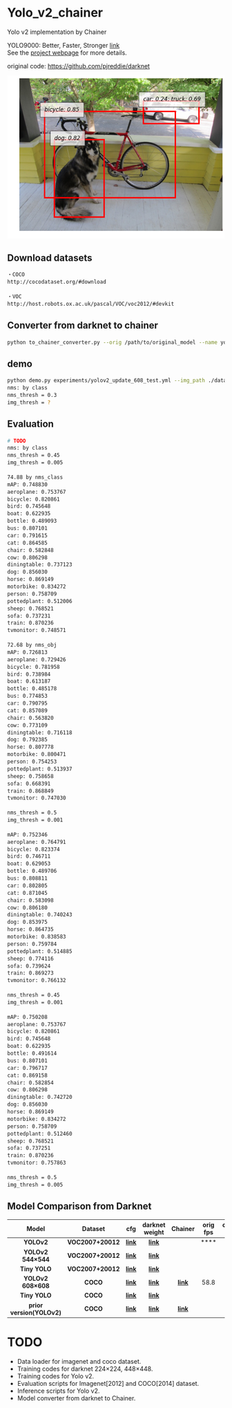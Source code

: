 # Yolo_v2_chainer
Yolo v2 implementation by Chainer

YOLO9000: Better, Faster, Stronger [link](https://pjreddie.com/media/files/papers/YOLO9000.pdf)  
See the [project webpage](https://pjreddie.com/darknet/yolo/) for more details.

original code: https://github.com/pjreddie/darknet

<img src="./imgs/chainer/dog.png"/>  

## Download datasets
```bash
・COCO
http://cocodataset.org/#download

・VOC
http://host.robots.ox.ac.uk/pascal/VOC/voc2012/#devkit
```

## Converter from darknet to chainer
```bash
python to_chainer_converter.py --orig /path/to/original_model --name yolo_v2_chainer
```

## demo
```bash
python demo.py experiments/yolov2_update_608_test.yml --img_path ./data/dog.jpg --thresh 0.20 --nms_thresh 0.3 --save dog
nms: by class
nms_thresh = 0.3
img_thresh = ?
```

## Evaluation
```bash
# TODO
nms: by class
nms_thresh = 0.45
img_thresh = 0.005

74.88 by nms_class
mAP: 0.748830
aeroplane: 0.753767
bicycle: 0.820861
bird: 0.745648
boat: 0.622935
bottle: 0.489093
bus: 0.807101
car: 0.791615
cat: 0.864585
chair: 0.582848
cow: 0.806298
diningtable: 0.737123
dog: 0.856030
horse: 0.869149
motorbike: 0.834272
person: 0.758709
pottedplant: 0.512006
sheep: 0.768521
sofa: 0.737231
train: 0.870236
tvmonitor: 0.748571

72.68 by nms_obj
mAP: 0.726813
aeroplane: 0.729426
bicycle: 0.781958
bird: 0.738984
boat: 0.613187
bottle: 0.485178
bus: 0.774853
car: 0.790795
cat: 0.857089
chair: 0.563820
cow: 0.773109
diningtable: 0.716118
dog: 0.792385
horse: 0.807778
motorbike: 0.800471
person: 0.754253
pottedplant: 0.513937
sheep: 0.758658
sofa: 0.668391
train: 0.868849
tvmonitor: 0.747030

nms_thresh = 0.5
img_thresh = 0.001

mAP: 0.752346
aeroplane: 0.764791
bicycle: 0.823374
bird: 0.746711
boat: 0.629053
bottle: 0.489706
bus: 0.808811
car: 0.802805
cat: 0.871045
chair: 0.583098
cow: 0.806180
diningtable: 0.740243
dog: 0.853975
horse: 0.864735
motorbike: 0.838583
person: 0.759784
pottedplant: 0.514885
sheep: 0.774116
sofa: 0.739624
train: 0.869273
tvmonitor: 0.766132

nms_thresh = 0.45
img_thresh = 0.001

mAP: 0.750208
aeroplane: 0.753767
bicycle: 0.820861
bird: 0.745648
boat: 0.622935
bottle: 0.491614
bus: 0.807101
car: 0.796717
cat: 0.869158
chair: 0.582854
cow: 0.806298
diningtable: 0.742720
dog: 0.856030
horse: 0.869149
motorbike: 0.834272
person: 0.758709
pottedplant: 0.512460
sheep: 0.768521
sofa: 0.737251
train: 0.870236
tvmonitor: 0.757863

nms_thresh = 0.5
img_thresh = 0.005

```

## Model Comparison from Darknet
| Model | Dataset | cfg | darknet weight | Chainer | orig fps | chainer fps |
|:--------------:|:---------------:|:---------------:|:---------------:|:---------------:|:---------------:|:---------------:|
| **YOLOv2** | **VOC2007+20012** | **[link](https://github.com/pjreddie/darknet/blob/master/cfg/yolo-voc.cfg)** | **[link](https://pjreddie.com/media/files/yolo-voc.weights)** | | **** | **** |
| **YOLOv2 544×544** | **VOC2007+20012** | **[link](https://github.com/pjreddie/darknet/blob/master/cfg/yolo-voc.cfg)** | **[link](https://pjreddie.com/media/files/yolo-voc.weights)** | | | |
| **Tiny YOLO** | **VOC2007+20012** | **[link](https://github.com/pjreddie/darknet/blob/master/cfg/tiny-yolo-voc.cfg)** | **[link](https://pjreddie.com/media/files/tiny-yolo-voc.weights)** | | | |
| **YOLOv2 608×608** | **COCO** | **[link](https://github.com/pjreddie/darknet/blob/master/cfg/yolo.cfg)** | **[link](https://pjreddie.com/media/files/yolo.weights)** | **[link](https://www.dropbox.com/s/j9ehggm8f82h0kb/yolov2_update_coco_608.npz)** | 58.8 | 66.6 |
| **Tiny YOLO** | **COCO** | **[link](https://github.com/pjreddie/darknet/blob/master/cfg/tiny-yolo.cfg)** | **[link](https://pjreddie.com/media/files/tiny-yolo.weights)** | | | |
| **prior version(YOLOv2)** | **COCO** | **[link](https://github.com/pjreddie/darknet/blob/master/cfg/yolo.2.0.cfg)** | **[link](https://drive.google.com/open?id=0B4kMaWAXZNSWcUJCVW1aOHV0MkU)** | **[link](https://www.dropbox.com/s/vff05c4gb6dojft/yolov2_prior_coco_608.npz)**|  |  | |

<!-- ## Darknetを読んで
- GroundTruthは、一枚ごとに30個以内（インスタンス）と仮定している。
- loss関数の計算方法
- まず、各pixel, anchor毎に、GroundTruthとIOU Matchingを行う。 もしmax iouが閾値を超えている場合、
  その領域の誤差を0とする。もし閾値を超えていなければ、noobject_scale * (0 - l.output[index])
  また、少ないbatch数(12800まで)のときには、すべての領域に関して、x, y, w, hの誤差を計算する。scaleは0.01
- GroundTruthの(x, y, w, h)の値は、(x / img_w, y / img_h, exp(w * (anchor_w / img_w)))
- Anchorの値の意味： -->


# TODO
- Data loader for imagenet and coco dataset.
- Training codes for darknet 224×224, 448×448.
- Training codes for Yolo v2.
- Evaluation scripts for Imagenet[2012] and COCO[2014] dataset.
- Inference scripts for Yolo v2.
- Model converter from darknet to Chainer.
